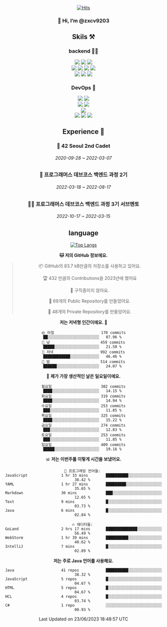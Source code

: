 <div align="center">

[![Hits](https://hits.seeyoufarm.com/api/count/incr/badge.svg?url=https%3A%2F%2Fgithub.com%2Fzxcv9203%2Fhit-counter&count_bg=%23FF7272&title_bg=%23324C2E&icon=codeigniter.svg&icon_color=%23DD5B5B&title=%EB%B0%A9%EB%AC%B8%EC%9E%90&edge_flat=false)](https://hits.seeyoufarm.com)
  
### 👋 Hi, I’m @zxcv9203

## Skils ⚒️
### backend 🧑‍💻
  
<img src="https://img.shields.io/badge/Java-FF6600?style=flat-square&logo=buymeacoffee&logoColor=white"/>
<img src="https://img.shields.io/badge/Go-0099FF?style=flat-square&logo=go&logoColor=white"/>
<img src="https://img.shields.io/badge/Kotlin-7F52FF?style=flat-square&logo=kotlin&logoColor=white"/>
  
  
<br />
  
<img src="https://img.shields.io/badge/Spring-339933?style=flat-square&logo=Spring&logoColor=white"/>
<img src="https://img.shields.io/badge/Spring Boot-339933?style=flat-square&logo=Spring Boot&logoColor=white"/>
<img src="https://img.shields.io/badge/Spring Security-339933?style=flat-square&logo=Spring Security&logoColor=white"/>
  
<img src="https://img.shields.io/badge/Spring Data JPA-339933?style=flat-square&logo=Hibernate&logoColor=white"/>

<br />
  
  <img src="https://img.shields.io/badge/mysql-0099FF?style=flat-square&logo=mysql&logoColor=white"/>
  <img src="https://img.shields.io/badge/mariadb-0099FF?style=flat-square&logo=mariadb&logoColor=white"/>
  <img src="https://img.shields.io/badge/mongoDB-47A248?style=flat-square&logo=mongodb&logoColor=white"/>
  
  
### DevOps 🚀
  
  <img src="https://img.shields.io/badge/docker-2496ED?style=flat-square&logo=docker&logoColor=white"/>
  <img src="https://img.shields.io/badge/kubernetes-326CE5?style=flat-square&logo=kubernetes&logoColor=white"/>
  
  <br />
  
  <img src="https://img.shields.io/badge/Github Actions-2088FF?style=flat-square&logo=githubactions&logoColor=white"/>
  <img src="https://img.shields.io/badge/Jenkins-D24939?style=flat-square&logo=jenkins&logoColor=white"/>
  
  
  <br />
  <img src="https://img.shields.io/badge/terraform-7B42BC?style=flat-square&logo=terraform&logoColor=white"/>
  
  <br />
  <img src="https://img.shields.io/badge/Amazon AWS-232F3E?style=flat-square&logo=Amazon AWS&logoColor=white"/>

  <img src="https://img.shields.io/badge/GCP-4285F4?style=flat-square&logo=googlecloud&logoColor=white"/>
  <img src="https://img.shields.io/badge/NCP-03C75A?style=flat-square&logo=naver&logoColor=white"/>
  
  
  
## Experience 🏃
  
### 🏫 42 Seoul 2nd Cadet
  ###### 2020-09-28 ~ 2022-03-07
  
### 🏫 프로그래머스 데브코스 백엔드 과정 2기 
  ###### 2022-03-18 ~ 2022-08-17
  
### 🧑‍🏫 프로그래머스 데브코스 백엔드 과정 3기 서브멘토 
  ###### 2022-10-17 ~ 2022-03-15

## language

[![Top Langs](https://github-readme-stats.vercel.app/api/top-langs/?username=zxcv9203&hide=html&exclude_repo=zxcv9203.github.io,golB&theme=grate-gatsby)](https://github.com/zxcv9203/github-readme-stats)
  
<!--START_SECTION:waka-->
**🐱 저의 GitHub 정보에요.** 

> 📦 GitHub의 83.7 kB만큼의 저장소를 사용하고 있어요. 
 > 
> 🏆 432 만큼의 Contributions을 2023년에 했어요
 > 
> 🚫 구직중이지 않아요.
 > 
> 📜 69개의 Public Repository를 만들었어요. 
 > 
> 🔑 48개의 Private Repository를 만들었어요. 
 > 
**저는 저녁형 인간이에요. 🦉** 

```text
🌞 아침                     170 commits         ██░░░░░░░░░░░░░░░░░░░░░░░   07.96 % 
🌆 낮　                     459 commits         █████░░░░░░░░░░░░░░░░░░░░   21.50 % 
🌃 저녁                     992 commits         ████████████░░░░░░░░░░░░░   46.46 % 
🌙 밤　                     514 commits         ██████░░░░░░░░░░░░░░░░░░░   24.07 % 
```
📅 **제가 가장 생산적인 날은 일요일이에요.** 

```text
월요일                      302 commits         ████░░░░░░░░░░░░░░░░░░░░░   14.15 % 
화요일                      319 commits         ████░░░░░░░░░░░░░░░░░░░░░   14.94 % 
수요일                      253 commits         ███░░░░░░░░░░░░░░░░░░░░░░   11.85 % 
목요일                      325 commits         ████░░░░░░░░░░░░░░░░░░░░░   15.22 % 
금요일                      274 commits         ███░░░░░░░░░░░░░░░░░░░░░░   12.83 % 
토요일                      253 commits         ███░░░░░░░░░░░░░░░░░░░░░░   11.85 % 
일요일                      409 commits         █████░░░░░░░░░░░░░░░░░░░░   19.16 % 
```


📊 **저는 이번주를 이렇게 시간을 보냈어요.** 

```text
💬 프로그래밍 언어들: 
JavaScript               1 hr 33 mins        ██████████░░░░░░░░░░░░░░░   38.42 % 
YAML                     1 hr 27 mins        █████████░░░░░░░░░░░░░░░░   35.65 % 
Markdown                 30 mins             ███░░░░░░░░░░░░░░░░░░░░░░   12.65 % 
Text                     9 mins              █░░░░░░░░░░░░░░░░░░░░░░░░   03.73 % 
Java                     6 mins              █░░░░░░░░░░░░░░░░░░░░░░░░   02.84 % 

🔥 에디터들: 
GoLand                   2 hrs 17 mins       ██████████████░░░░░░░░░░░   56.49 % 
WebStorm                 1 hr 39 mins        ██████████░░░░░░░░░░░░░░░   40.62 % 
IntelliJ                 7 mins              █░░░░░░░░░░░░░░░░░░░░░░░░   02.89 % 
```

**저는 주로 Java 언어를 사용해요.** 

```text
Java                     41 repos            ██████████░░░░░░░░░░░░░░░   38.32 % 
JavaScript               5 repos             █░░░░░░░░░░░░░░░░░░░░░░░░   04.67 % 
HTML                     5 repos             █░░░░░░░░░░░░░░░░░░░░░░░░   04.67 % 
HCL                      4 repos             █░░░░░░░░░░░░░░░░░░░░░░░░   03.74 % 
C#                       1 repo              ░░░░░░░░░░░░░░░░░░░░░░░░░   00.93 % 
```




 Last Updated on 23/06/2023 18:48:57 UTC
<!--END_SECTION:waka-->
  
</div>

